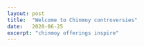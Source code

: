 ```yaml
---
layout: post
title:  "Welcome to Chinmoy controversies"
date:   2020-06-25
excerpt: "chinmoy offerings inspire"
---
```

